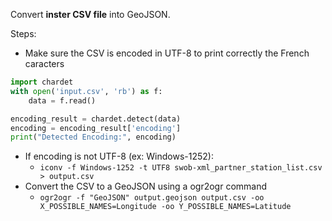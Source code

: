 Convert **inster CSV file** into GeoJSON.

Steps:

* Make sure the CSV is encoded in UTF-8 to print correctly the French caracters
```python
import chardet
with open('input.csv', 'rb') as f:
    data = f.read()

encoding_result = chardet.detect(data)
encoding = encoding_result['encoding']
print("Detected Encoding:", encoding)
```
* If encoding is not UTF-8 (ex: Windows-1252): 
  * `iconv -f Windows-1252 -t UTF8 swob-xml_partner_station_list.csv > output.csv`
* Convert the CSV to a GeoJSON using a ogr2ogr command
  * `ogr2ogr -f "GeoJSON" output.geojson output.csv -oo X_POSSIBLE_NAMES=Longitude -oo Y_POSSIBLE_NAMES=Latitude`




